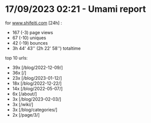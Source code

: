 # 17/09/2023 02:21 - Umami report
for www.shifeiti.com [24h] :

 - 167 (-3) page views
 - 67 (-10) uniques
 - 42 (-19) bounces
 - 3h 44' 43'' (2h 22' 58'') totaltime


top 10 urls:
 - 39x [/blog/2022-12-09/]
 - 36x [/]
 - 23x [/blog/2023-01-12/]
 - 18x [/blog/2022-12-22/]
 - 14x [/blog/2022-05-07/]
 - 6x [/about/]
 - 3x [/blog/2023-02-03/]
 - 3x [/wiki/]
 - 3x [/blog/categories/]
 - 2x [/page/3/]


